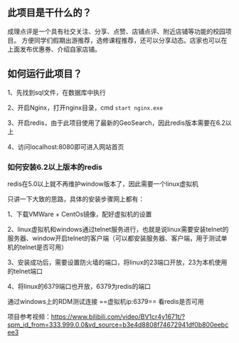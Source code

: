 ## 此项目是干什么的？

成理点评是一个具有社交关注、分享、点赞、店铺点评、附近店铺等功能的校园项目。
方便同学们假期出游推荐，选修课程推荐，还可以分享动态。店家也可以在上面发布优惠券、介绍自家店铺。

## 如何运行此项目？

1、先找到sql文件，在数据库中执行

2、开启Nginx，打开nginx目录，cmd `start nginx.exe`

3、开启redis，由于此项目使用了最新的GeoSearch，因此redis版本需要在6.2以上

4、访问localhost:8080即可进入网站首页

### 如何安装6.2以上版本的redis

redis在5.0以上就不再维护window版本了，因此需要一个linux虚拟机

只讲一下大致的思路，具体的安装步骤网上都有：

1、下载VMWare + CentOs镜像，配好虚拟机的设置

2、linux虚拟机和windows通过telnet服务进行，也就是说linux需要安装telnet的服务器、window开启telnet的客户端（可以都安装服务器、客户端，用于测试单机的telnet是否可用）

3、安装成功后，需要设置防火墙的端口，将linux的23端口开放，23为本机使用的telnet端口

4、将linux的6379端口也开放，6379为redis的端口

通过windows上的RDM测试连接  ==虚拟机ip:6379== 看redis是否可用

项目参考视频：https://www.bilibili.com/video/BV1cr4y1671t/?spm_id_from=333.999.0.0&vd_source=b3e4d8808f74672941df0b800eebcee3

